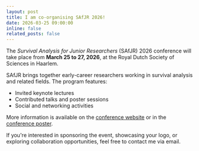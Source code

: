 ```yaml
---
layout: post
title: I am co-organising SAfJR 2026!
date: 2026-03-25 09:00:00
inline: false
related_posts: false
---
```


The *Survival Analysis for Junior Researchers* (SAfJR) 2026 conference will take place from **March 25 to 27, 2026**, at the Royal Dutch Society of Sciences in Haarlem.

SAfJR brings together early-career researchers working in survival analysis and related fields. The program features:

- Invited keynote lectures  
- Contributed talks and poster sessions  
- Social and networking activities

More information is available on the [conference website](https://www.safjr.org/) or in the [conference poster](assets/files/Poster_SAfJR2026.pdf).

If you're interested in sponsoring the event, showcasing your logo, or exploring collaboration opportunities, feel free to contact me via email.
